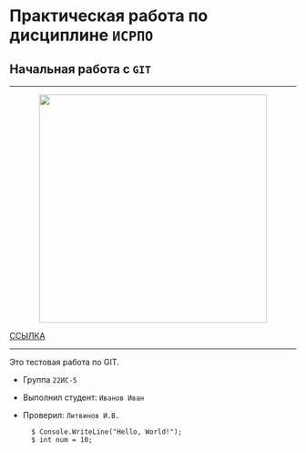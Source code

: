 # Практическая работа по дисциплине ``ИСРПО``

## Начальная работа с ``GIT``

-----

<p align="center"><img src="https://i.artfile.ru/3000x2000_577407_[www.ArtFile.ru].jpg" width="400"></p>

<p><a href="https://www.youtube.com/watch?v=ttWQK5VXskA">ССЫЛКА</a></p>

-----

Это тестовая работа по GIT.

* Группа ``22ИС-5``
* Выполнил студент: ``Иванов Иван``
* Проверил: ``Литвинов И.В.``

        $ Console.WriteLine("Hello, World!");
        $ int num = 10;
